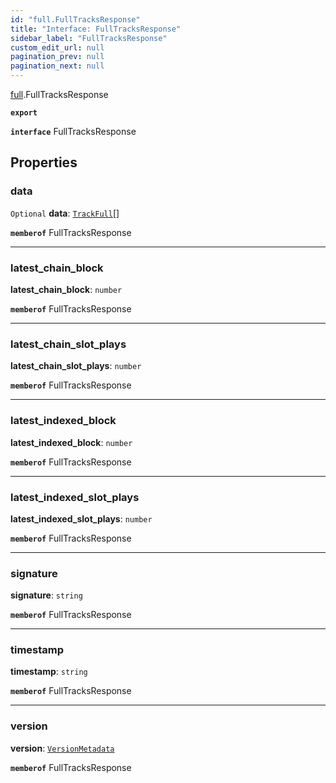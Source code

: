 ```yaml
---
id: "full.FullTracksResponse"
title: "Interface: FullTracksResponse"
sidebar_label: "FullTracksResponse"
custom_edit_url: null
pagination_prev: null
pagination_next: null
---
```


[full](../namespaces/full.md).FullTracksResponse

**`export`**

**`interface`** FullTracksResponse

## Properties

### data

 `Optional` **data**: [`TrackFull`](full.TrackFull.md)[]

**`memberof`** FullTracksResponse

___

### latest\_chain\_block

 **latest\_chain\_block**: `number`

**`memberof`** FullTracksResponse

___

### latest\_chain\_slot\_plays

 **latest\_chain\_slot\_plays**: `number`

**`memberof`** FullTracksResponse

___

### latest\_indexed\_block

 **latest\_indexed\_block**: `number`

**`memberof`** FullTracksResponse

___

### latest\_indexed\_slot\_plays

 **latest\_indexed\_slot\_plays**: `number`

**`memberof`** FullTracksResponse

___

### signature

 **signature**: `string`

**`memberof`** FullTracksResponse

___

### timestamp

 **timestamp**: `string`

**`memberof`** FullTracksResponse

___

### version

 **version**: [`VersionMetadata`](full.VersionMetadata.md)

**`memberof`** FullTracksResponse

